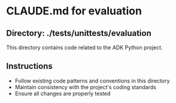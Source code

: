 # CLAUDE.md for evaluation

## Directory: ./tests/unittests/evaluation

This directory contains code related to the ADK Python project.

## Instructions
- Follow existing code patterns and conventions in this directory
- Maintain consistency with the project's coding standards
- Ensure all changes are properly tested
